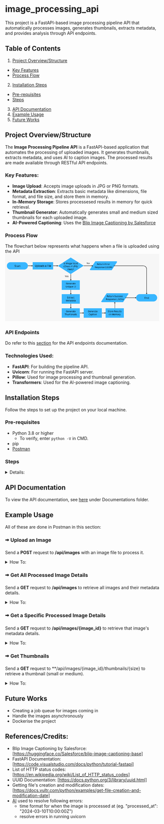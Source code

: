 # image_processing_api
This project is a FastAPI-based image processing pipeline API that automatically processes images, generates thumbnails, extracts  metadata, and provides analysis through API endpoints.

## Table of Contents
1. [Project Overview/Structure](#project-overviewstructure)
  - [Key Features](#key-features)
  - [Process Flow](#process-flow)
2. [Installation Steps](#installation-steps)
  - [Pre-requisites](#pre-requisites)
  - [Steps](#steps)
3. [API Documentation](#api-documentation)
4. [Example Usage](#example-usage)
5. [Future Works](#future-works)

## Project Overview/Structure
The **Image Processing Pipeline API** is a FastAPI-based application that automates the processing of uploaded images. It generates thumbnails, extracts metadata, and uses AI to caption images. The processed results are made available through RESTful API endpoints.

### Key Features:
- **Image Upload**: Accepts image uploads in JPG or PNG formats.
- **Metadata Extraction**: Extracts basic metadata like dimensions, file format, and file size, and store them in memory.
- **In-Memory Storage**: Stores processesed results in memory for quick retrieval.
- **Thumbnail Generator**: Automatically generates small and medium sized thumbnails for each uploaded image.
- **AI-Powered Captioning**: Uses the [Blip Image Captioning by Salesforce](https://huggingface.co/Salesforce/blip-image-captioning-base)

### Process Flow
The flowchart below represents what happens when a file is uploaded using the API
![Process Flowchart](Documentation/upload_file_process_workflow.png)

### API Endpoints
Do refer to this [section](#api-documentation) for the API endpoints documentation.

### Technologies Used:
- **FastAPI**: For building the pipeline API.
- **Uvicorn**: For running the FastAPI server.
- **Pillow**: Used for image processing and thumbnail generation.
- **Transformers**: Used for the AI-powered image captioning.

## Installation Steps
Follow the steps to set up the project on your local machine.

### Pre-requisites
- Python 3.8 or higher
  - To verify, enter `python -V` in CMD.
- pip
- [Postman](https://www.postman.com/downloads/)

### Steps
<details>
<summary>Details:</summary>
<p>
1. **Clone this repository**
```
git clone https://github.com/your-username/your-repo-name.git
cd repo-folder
```

2. **Install Dependencies**
```
pip install -r requirements.txt
```

3. **Start the FastAPI server**</b>
- Running in CMD:
```
cd repo-folder
python3 main.py
```
- Runing in VSCode
```
Run with Debugger, choosing the options Python > FastAPI. 
```
🠪 The API will be available at http://localhost:8000 or http://127.0.0.1:8000
</p>
</details>

##  API Documentation
To view the API documentation, see [here](./Documentation/README.md) under Documentations folder.

## Example Usage
All of these are done in Postman in this section:
### 🠪 Upload an Image</b>
Send a **POST** request to **/api/images** with an image file to process it.
<details>
<summary>How To:</summary>
<p>
- In Postman, in the Body tab, for form-data input, include the **Key** as "file" and **Value* as an uploaded file in your local machine.
<img src="./Documentation/Screenshots/uploading_image_success.png" alt="uploading image success" width="450"/>
</p>
</details>

### 🠪 Get All Processed Image Details</b>
Send a **GET** request to **/api/images** to retrieve all images and their metadata details.
<details>
<summary>How To:</summary>
<p>
- In Postman, select the GET option, input the URL as shown and send the request.
<img src="./Documentation/Screenshots/listing_all_images.png" alt="listing all images" width="450"/>
</p>
</details>

### 🠪 Get a Specific Processed Image Details</b>
Send a **GET** request to **/api/images/{image_id}** to retrieve that image's metadata details.
<details>
<summary>How To:</summary>
<p>
- In Postman, select the GET option, input the URL as shown and send the request.
<img src="./Documentation/Screenshots/listing_one_image.png" alt="listing one image" width="450"/>
</p>
</details>

### 🠪 Get Thumbnails</b>
Send a **GET** request to **/api/images/{image_id}/thumbnails/{size} to retrieve a thumbnail (small or medium).
<details>
<summary>How To:</summary>
<p>
- In Postman, select the GET option, input the URL as shown and send the request.
- Thumbnails request can be small or medium.
<img src="./Documentation/Screenshots/get_thumbnail.png" alt="gettnig thumbnal" width="450"/>
</p>
</details>

## Future Works
- Creating a job queue for images coming in
- Handle the images asynchronously
- Dockerise the project

## References/Credits:
- Blip Image Captioning by Salesforce: [https://huggingface.co/Salesforce/blip-image-captioning-base]
- FastAPI Documentation: [https://code.visualstudio.com/docs/python/tutorial-fastapi]
- List of HTTP status codes: [https://en.wikipedia.org/wiki/List_of_HTTP_status_codes]
- UUID Documentation: [https://docs.python.org/3/library/uuid.html]
- Getting file's creation and modification dates: [https://docs.vultr.com/python/examples/get-file-creation-and-modification-date]
- [AI](https://chatgpt.com/) used to resolve following errors:
  - time format for when the image is processed at (eg. "processed_at": "2024-03-10T10:00:00Z")
  - resolve errors in running uvicorn
